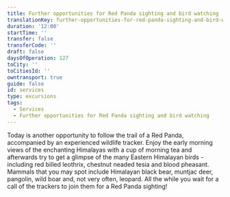 ```yaml
---
title: Further opportunities for Red Panda sighting and bird watching
translationKey: further-opportunities-for-red-panda-sighting-and-bird-watching
duration: '12:00'
startTime: ''
transfer: false
transferCode: ''
draft: false
daysOfOperation: 127
toCity: ''
toCitiesId: ''
owntransport: true
guide: false
id: services
type: excursions
tags:
  - Services
  - Further opportunities for Red Panda sighting and bird watching
---
```

Today is another opportunity to follow the trail of a Red Panda, accompanied by an experienced wildlife tracker.    Enjoy the early morning views of the enchanting Himalayas with a cup of morning tea and afterwards try to get a glimpse of the many Eastern Himalayan birds - including red billed leothrix, chestnut neaded tesia and blood pheasant. Mammals that you may spot  include Himalayan black bear, muntjac deer, pangolin, wild boar and, not very often, leopard.    All the while you wait for a call of the trackers to join them for a Red Panda sighting!